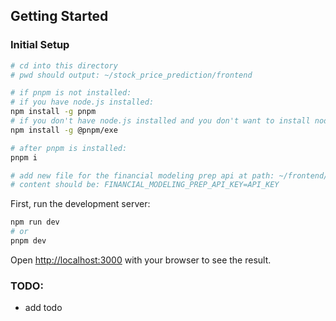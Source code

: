 ## Getting Started

### Initial Setup

```bash
# cd into this directory
# pwd should output: ~/stock_price_prediction/frontend

# if pnpm is not installed:
# if you have node.js installed:
npm install -g pnpm
# if you don't have node.js installed and you don't want to install node.js
npm install -g @pnpm/exe

# after pnpm is installed:
pnpm i

# add new file for the financial modeling prep api at path: ~/frontend/.env.local
# content should be: FINANCIAL_MODELING_PREP_API_KEY=API_KEY
```

First, run the development server:

```bash
npm run dev
# or
pnpm dev
```

Open [http://localhost:3000](http://localhost:3000) with your browser to see the result.

### TODO:

- add todo
